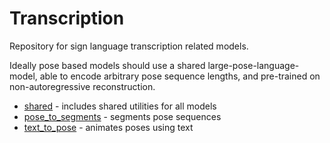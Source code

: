 # Transcription

Repository for sign language transcription related models.

Ideally pose based models should use a shared large-pose-language-model,
able to encode arbitrary pose sequence lengths, and pre-trained on non-autoregressive reconstruction.

- [shared](shared) - includes shared utilities for all models
- [pose_to_segments](pose_to_segments) - segments pose sequences
- [text_to_pose](text_to_pose) - animates poses using text